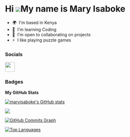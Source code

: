Hi ![](https://user-images.githubusercontent.com/18350557/176309783-0785949b-9127-417c-8b55-ab5a4333674e.gif)My name is Mary Isaboke
====================================================================================================================================

* 🌍  I'm based in Kenya
* 🧠  I'm learning Coding
* 🤝  I'm open to collaborating on projects
* ⚡  I like playing puzzle games


### Socials

<p align="left"> <a href="https://www.github.com/maryisaboke" target="_blank" rel="noreferrer"> <picture> <source media="(prefers-color-scheme: dark)" srcset="https://raw.githubusercontent.com/danielcranney/readme-generator/main/public/icons/socials/github-dark.svg" /> <source media="(prefers-color-scheme: light)" srcset="https://raw.githubusercontent.com/danielcranney/readme-generator/main/public/icons/socials/github.svg" /> <img src="https://raw.githubusercontent.com/danielcranney/readme-generator/main/public/icons/socials/github.svg" width="32" height="32" /> </picture> </a></p>

### Badges

<b>My GitHub Stats</b>

<a href="http://www.github.com/maryisaboke"><img src="https://github-readme-stats.vercel.app/api?username=maryisaboke&show_icons=true&hide=&count_private=true&title_color=0891b2&text_color=ffffff&icon_color=0891b2&bg_color=1c1917&hide_border=true&show_icons=true" alt="maryisaboke's GitHub stats" /></a>

<a href="http://www.github.com/maryisaboke"><img src="https://github-readme-streak-stats.herokuapp.com/?user=maryisaboke&stroke=ffffff&background=1c1917&ring=0891b2&fire=0891b2&currStreakNum=ffffff&currStreakLabel=0891b2&sideNums=ffffff&sideLabels=ffffff&dates=ffffff&hide_border=true" /></a>

<a href="http://www.github.com/maryisaboke"><img src="https://github-readme-activity-graph.cyclic.app/graph?username=maryisaboke&bg_color=1c1917&color=ffffff&line=0891b2&point=ffffff&area_color=1c1917&area=true&hide_border=true&custom_title=GitHub%20Commits%20Graph" alt="GitHub Commits Graph" /></a>

<a href="https://github.com/maryisaboke" align="left"><img src="https://github-readme-stats.vercel.app/api/top-langs/?username=maryisaboke&langs_count=10&title_color=0891b2&text_color=ffffff&icon_color=0891b2&bg_color=1c1917&hide_border=true&locale=en&custom_title=Top%20%Languages" alt="Top Languages" /></a>

